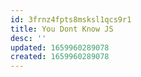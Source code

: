 ```yaml
---
id: 3frnz4fpts8msksl1qcs9r1
title: You Dont Know JS
desc: ''
updated: 1659960289078
created: 1659960289078
---
```

